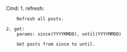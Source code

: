 Cmd:
	1. refresh:

		Refresh all posts.
	
	2. get:
		params: since(YYYYMMDD), until(YYYYMMDD)

		Get posts from since to until.
